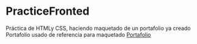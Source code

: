 # PracticeFronted
Práctica de HTMLy CSS, haciendo maquetado de un portafolio ya creado
Portafolio usado de referencia para maquetado [Portafolio](https://mattfarley.ca)

